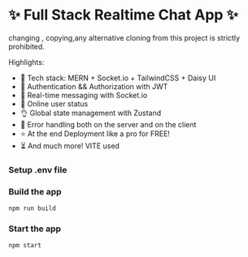# ✨ Full Stack Realtime Chat App ✨

changing , copying,any alternative cloning from this project is strictly prohibited.

Highlights:

- 🌟 Tech stack: MERN + Socket.io + TailwindCSS + Daisy UI
- 🎃 Authentication && Authorization with JWT
- 👾 Real-time messaging with Socket.io
- 🚀 Online user status
- 👌 Global state management with Zustand
- 🐞 Error handling both on the server and on the client
- ⭐ At the end Deployment like a pro for FREE!
- ⏳ And much more!
VITE used
### Setup .env file

### Build the app

```shell
npm run build
```

### Start the app

```shell
npm start
```
